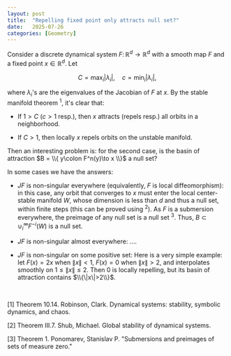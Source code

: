 ```yaml
---
layout: post
title:  "Repelling fixed point only attracts null set?"
date:   2025-07-26
categories: [Geometry]
---
```


Consider a discrete dynamical system $F \colon \mathbb{R}^d\to \mathbb{R}^d$ with a smooth map $F$ and a fixed point $x\in \mathbb{R}^d$. Let 

$$
C=\max_{i} |\lambda_i|, \quad c=\min_{i} |\lambda_i|, 
$$

where $\lambda_i$'s are the eigenvalues of the Jacobian of $F$ at $x$. By the stable manifold theorem <sup>1</sup>, it's clear that:  

* If $1>C$ ($c>1$ resp.), then $x$ attracts (repels resp.) all orbits in a neighborhood. 

* If $C>1$, then locally $x$ repels orbits on the unstable manifold. 

Then an interesting problem is: for the second case, is the basin of attraction $B = \\{ y\colon F^n(y)\to x \\}$ a null set? 

In some cases we have the answers: 

* $JF$ is non-singular everywhere (equivalently,  $F$ is local diffeomorphism): in this case, any orbit that converges to $x$ must enter the local center-stable manifold $W$, whose dimension is less than $d$ and thus a null set, within finite steps (this can be proved using <sup>2</sup>). As $F$ is a submersion everywhere, the preimage of any null set is a null set <sup>3</sup>. Thus, $B\subset \cup_{i}^{\infty} F^{-i}(W)$ is a null set. 

* $JF$ is non-singular almost everywhere: ....

* $JF$ is non-singular on some positive set: Here is a very simple example: let $F(x)=2x$ when $\|x\|<1$, $F(x)=0$ when $\|x\|>2$, and interpolates smoothly on $1\leq \|x\| \leq2$. Then $0$ is locally repelling, but its basin of attraction contains $\\{\|x\|>2\\}$. 


<br>


[1] Theorem 10.14. Robinson, Clark. Dynamical systems: stability, symbolic dynamics, and chaos. 

[2] Theorem III.7. Shub, Michael. Global stability of dynamical systems. 

[3] Theorem 1. Ponomarev, Stanislav P. "Submersions and preimages of sets of measure zero." 

